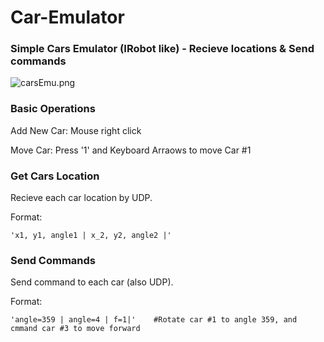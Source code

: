 # Car-Emulator

### Simple Cars Emulator (IRobot like) - Recieve locations &amp; Send commands

![carsEmu.png](https://s22.postimg.org/k6ghujmjl/cars_Emu.png)

### Basic Operations

Add New Car: 	Mouse right click

Move Car: 		Press '1' and Keyboard Arraows to move Car #1

### Get Cars Location

Recieve each car location by UDP.

Format:

    'x1, y1, angle1 | x_2, y2, angle2 |'

### Send Commands

Send command to each car (also UDP).

Format:

    'angle=359 | angle=4 | f=1|'    #Rotate car #1 to angle 359, and cmmand car #3 to move forward






